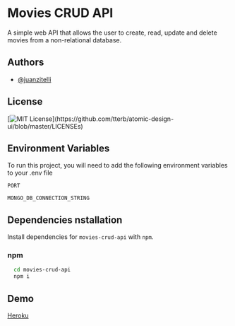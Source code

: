 # Movies CRUD API

A simple web API that allows the user to create, read, update and delete movies from a non-relational database.

## Authors

- [@juanzitelli](https://www.github.com/juanzitelli)

## License

[![MIT License](https://img.shields.io/apm/l/atomic-design-ui.svg?)](https://github.com/tterb/atomic-design-ui/blob/master/LICENSEs)

## Environment Variables

To run this project, you will need to add the following environment variables to your .env file

`PORT`

`MONGO_DB_CONNECTION_STRING`

## Dependencies nstallation

Install dependencies for `movies-crud-api` with `npm`.

### npm

```bash
  cd movies-crud-api
  npm i
```

## Demo

[Heroku](#)
